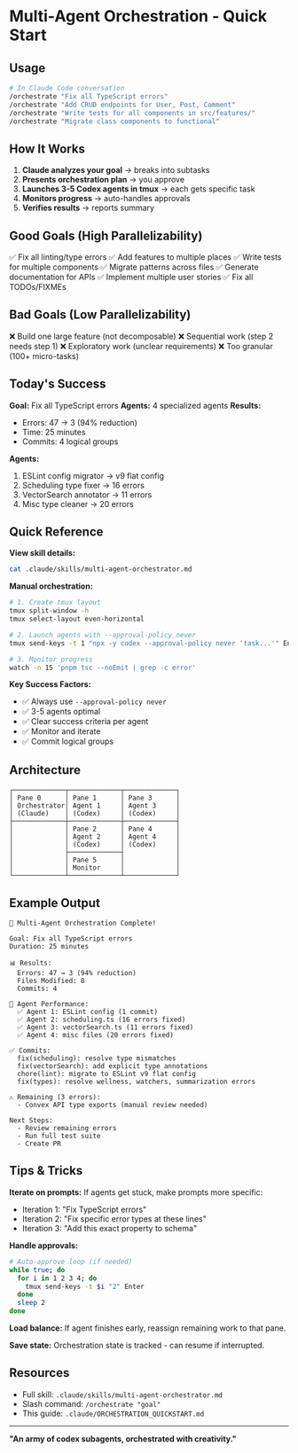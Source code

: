 # Multi-Agent Orchestration - Quick Start

## Usage

```bash
# In Claude Code conversation
/orchestrate "Fix all TypeScript errors"
/orchestrate "Add CRUD endpoints for User, Post, Comment"
/orchestrate "Write tests for all components in src/features/"
/orchestrate "Migrate class components to functional"
```

## How It Works

1. **Claude analyzes your goal** → breaks into subtasks
2. **Presents orchestration plan** → you approve
3. **Launches 3-5 Codex agents in tmux** → each gets specific task
4. **Monitors progress** → auto-handles approvals
5. **Verifies results** → reports summary

## Good Goals (High Parallelizability)

✅ Fix all linting/type errors
✅ Add features to multiple places
✅ Write tests for multiple components
✅ Migrate patterns across files
✅ Generate documentation for APIs
✅ Implement multiple user stories
✅ Fix all TODOs/FIXMEs

## Bad Goals (Low Parallelizability)

❌ Build one large feature (not decomposable)
❌ Sequential work (step 2 needs step 1)
❌ Exploratory work (unclear requirements)
❌ Too granular (100+ micro-tasks)

## Today's Success

**Goal:** Fix all TypeScript errors
**Agents:** 4 specialized agents
**Results:**
- Errors: 47 → 3 (94% reduction)
- Time: 25 minutes
- Commits: 4 logical groups

**Agents:**
1. ESLint config migrator → v9 flat config
2. Scheduling type fixer → 16 errors
3. VectorSearch annotator → 11 errors
4. Misc type cleaner → 20 errors

## Quick Reference

**View skill details:**
```bash
cat .claude/skills/multi-agent-orchestrator.md
```

**Manual orchestration:**
```bash
# 1. Create tmux layout
tmux split-window -h
tmux select-layout even-horizontal

# 2. Launch agents with --approval-policy never
tmux send-keys -t 1 "npx -y codex --approval-policy never 'task...'" Enter

# 3. Monitor progress
watch -n 15 'pnpm tsc --noEmit | grep -c error'
```

**Key Success Factors:**
- ✅ Always use `--approval-policy never`
- ✅ 3-5 agents optimal
- ✅ Clear success criteria per agent
- ✅ Monitor and iterate
- ✅ Commit logical groups

## Architecture

```
┌─────────────┬─────────────┬─────────────┐
│ Pane 0      │ Pane 1      │ Pane 3      │
│ Orchestrator│ Agent 1     │ Agent 3     │
│ (Claude)    │ (Codex)     │ (Codex)     │
├─────────────┼─────────────┼─────────────┤
│             │ Pane 2      │ Pane 4      │
│             │ Agent 2     │ Agent 4     │
│             │ (Codex)     │ (Codex)     │
│             ├─────────────┤             │
│             │ Pane 5      │             │
│             │ Monitor     │             │
└─────────────┴─────────────┴─────────────┘
```

## Example Output

```
🎯 Multi-Agent Orchestration Complete!

Goal: Fix all TypeScript errors
Duration: 25 minutes

📊 Results:
  Errors: 47 → 3 (94% reduction)
  Files Modified: 8
  Commits: 4

🤖 Agent Performance:
  ✅ Agent 1: ESLint config (1 commit)
  ✅ Agent 2: scheduling.ts (16 errors fixed)
  ✅ Agent 3: vectorSearch.ts (11 errors fixed)
  ✅ Agent 4: misc files (20 errors fixed)

✅ Commits:
  fix(scheduling): resolve type mismatches
  fix(vectorSearch): add explicit type annotations
  chore(lint): migrate to ESLint v9 flat config
  fix(types): resolve wellness, watchers, summarization errors

⚠️ Remaining (3 errors):
  - Convex API type exports (manual review needed)

Next Steps:
  - Review remaining errors
  - Run full test suite
  - Create PR
```

## Tips & Tricks

**Iterate on prompts:**
If agents get stuck, make prompts more specific:
- Iteration 1: "Fix TypeScript errors"
- Iteration 2: "Fix specific error types at these lines"
- Iteration 3: "Add this exact property to schema"

**Handle approvals:**
```bash
# Auto-approve loop (if needed)
while true; do
  for i in 1 2 3 4; do
    tmux send-keys -t $i "2" Enter
  done
  sleep 2
done
```

**Load balance:**
If agent finishes early, reassign remaining work to that pane.

**Save state:**
Orchestration state is tracked - can resume if interrupted.

## Resources

- Full skill: `.claude/skills/multi-agent-orchestrator.md`
- Slash command: `/orchestrate "goal"`
- This guide: `.claude/ORCHESTRATION_QUICKSTART.md`

---

**"An army of codex subagents, orchestrated with creativity."**
